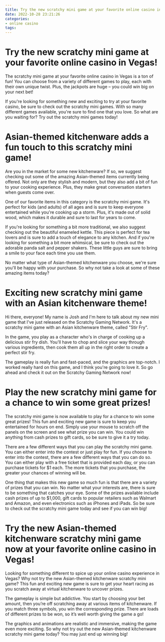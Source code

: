 ```yaml
---
title: Try the new scratchy mini game at your favorite online casino in Vegas!
date: 2022-10-28 23:21:26
categories:
- online casino
tags:
---
```



#  Try the new scratchy mini game at your favorite online casino in Vegas!

The scratchy mini game at your favorite online casino in Vegas is a ton of fun! You can choose from a variety of different games to play, each with their own unique twist. Plus, the jackpots are huge – you could win big on your next bet!

If you're looking for something new and exciting to try at your favorite casino, be sure to check out the scratchy mini games. With so many different games available, you're sure to find one that you love. So what are you waiting for? Try out the scratchy mini games today!

#  Asian-themed kitchenware adds a fun touch to this scratchy mini game!

Are you in the market for some new kitchenware? If so, we suggest checking out some of the amazing Asian-themed items currently being offered. Not only are they stylish and modern, but they also add a bit of fun to your cooking experience. Plus, they make great conversation starters when guests come over.

One of our favorite items in this category is the scratchy mini game. It's perfect for kids (and adults) of all ages and is sure to keep everyone entertained while you're cooking up a storm. Plus, it's made out of solid wood, which makes it durable and sure to last for years to come.

If you're looking for something a bit more traditional, we also suggest checking out the beautiful enameled kettle. This piece is perfect for tea lovers and is sure to add a touch of elegance to any kitchen. And if you're looking for something a bit more whimsical, be sure to check out the adorable panda salt and pepper shakers. These little guys are sure to bring a smile to your face each time you use them.

No matter what type of Asian-themed kitchenware you choose, we're sure you'll be happy with your purchase. So why not take a look at some of these amazing items today?

#  Exciting new scratchy mini game with an Asian kitchenware theme!

Hi there, everyone! My name is Josh and I'm here to talk about my new mini game that I've just released on the Scratchy Gaming Network. It's a scratchy mini game with an Asian kitchenware theme, called "Stir Fry".

In the game, you play as a character who's in charge of cooking up a delicious stir fry dish. You'll have to chop and slice your way through various ingredients, then cook them all up in the right order to create a perfect stir fry.

The gameplay is really fun and fast-paced, and the graphics are top-notch. I worked really hard on this game, and I think you're going to love it. So go ahead and check it out on the Scratchy Gaming Network now!

#  Play the new scratchy mini game for a chance to win some great prizes!

The scratchy mini game is now available to play for a chance to win some great prizes! This fun and exciting new game is sure to keep you entertained for hours on end. Simply use your mouse to scratch off the panels on the screen and see what prize you can win. You could win anything from cash prizes to gift cards, so be sure to give it a try today.

There are a few different ways that you can play the scratchy mini game. You can either enter into the contest or just play for fun. If you choose to enter into the contest, there are a few different ways that you can do so. You can either play with a free ticket that is provided each day, or you can purchase tickets for $1 each. The more tickets that you purchase, the greater your chances of winning will be.

One thing that makes this new game so much fun is that there are a variety of prizes that you can win. No matter what your interests are, there is sure to be something that catches your eye. Some of the prizes available include cash prizes of up to $1,000, gift cards to popular retailers such as Walmart and Amazon, and even electronics such as iPhones and iPads. So be sure to check out the scratchy mini game today and see if you can win big!

#  Try the new Asian-themed kitchenware scratchy mini game now at your favorite online casino in Vegas!

Looking for something different to spice up your online casino experience in Vegas? Why not try the new Asian-themed kitchenware scratchy mini game? This fun and exciting new game is sure to get your heart racing as you scratch away at virtual kitchenware to uncover prizes.

The gameplay is simple but addictive. You start by choosing your bet amount, then you’re off scratching away at various items of kitchenware. If you match three symbols, you win the corresponding prize. There are loads of different prizes to be won, so it’s well worth giving the game a go!

The graphics and animations are realistic and immersive, making the game even more exciting. So why not try out the new Asian-themed kitchenware scratchy mini game today? You may just end up winning big!